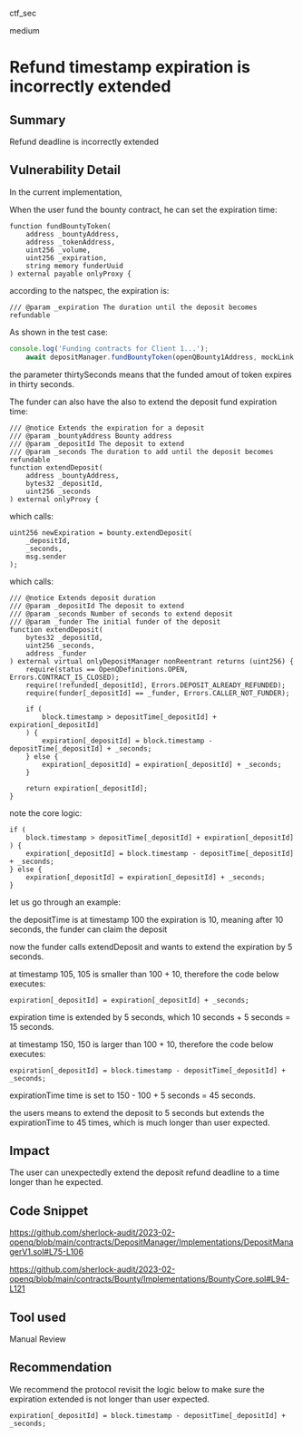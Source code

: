 ctf_sec

medium

# Refund timestamp expiration is incorrectly extended

## Summary

Refund deadline is incorrectly extended

## Vulnerability Detail

In the current implementation,

When the user fund the bounty contract, he can set the expiration time:

```solidity
function fundBountyToken(
	address _bountyAddress,
	address _tokenAddress,
	uint256 _volume,
	uint256 _expiration,
	string memory funderUuid
) external payable onlyProxy {
```

according to the natspec, the expiration is:

```solidity
/// @param _expiration The duration until the deposit becomes refundable
```

As shown in the test case:

```javascript
console.log('Funding contracts for Client 1...');
	await depositManager.fundBountyToken(openQBounty1Address, mockLink.address, one, thirtySeconds, funderUuid);
```


the parameter thirtySeconds means that the funded amout of token expires in thirty seconds.

The funder can also have the also to extend the deposit fund expiration time:

```solidity
/// @notice Extends the expiration for a deposit
/// @param _bountyAddress Bounty address
/// @param _depositId The deposit to extend
/// @param _seconds The duration to add until the deposit becomes refundable
function extendDeposit(
	address _bountyAddress,
	bytes32 _depositId,
	uint256 _seconds
) external onlyProxy {
```

which calls:

```solidty
uint256 newExpiration = bounty.extendDeposit(
	_depositId,
	_seconds,
	msg.sender
);
```

which calls:

```solidity
/// @notice Extends deposit duration
/// @param _depositId The deposit to extend
/// @param _seconds Number of seconds to extend deposit
/// @param _funder The initial funder of the deposit
function extendDeposit(
	bytes32 _depositId,
	uint256 _seconds,
	address _funder
) external virtual onlyDepositManager nonReentrant returns (uint256) {
	require(status == OpenQDefinitions.OPEN, Errors.CONTRACT_IS_CLOSED);
	require(!refunded[_depositId], Errors.DEPOSIT_ALREADY_REFUNDED);
	require(funder[_depositId] == _funder, Errors.CALLER_NOT_FUNDER);

	if (
		block.timestamp > depositTime[_depositId] + expiration[_depositId]
	) {
		expiration[_depositId] = block.timestamp - depositTime[_depositId] + _seconds;
	} else {
		expiration[_depositId] = expiration[_depositId] + _seconds;
	}

	return expiration[_depositId];
}
```

note the core logic:

```solidity
if (
	block.timestamp > depositTime[_depositId] + expiration[_depositId]
) {
	expiration[_depositId] = block.timestamp - depositTime[_depositId] + _seconds;
} else {
	expiration[_depositId] = expiration[_depositId] + _seconds;
}
```

let us go through an example:

the depositTime is at timestamp 100
the expiration is 10, meaning after 10 seconds, the funder can claim the deposit

now the funder calls extendDeposit and wants to extend the expiration by 5 seconds.

at timestamp 105, 105 is smaller than 100 + 10, therefore the code below executes:

```solidity
expiration[_depositId] = expiration[_depositId] + _seconds;
```

expiration time is extended by 5 seconds, which 10 seconds + 5 seconds = 15 seconds.

at timestamp 150, 150 is larger than 100 + 10, therefore the code below executes:

```solidity
expiration[_depositId] = block.timestamp - depositTime[_depositId] + _seconds;
```

expirationTime time is set to 150 - 100 + 5 seconds = 45 seconds.

the users means to extend the deposit to 5 seconds but extends the expirationTime to 45 times, which is much longer than user expected.

## Impact

The user can unexpectedly extend the deposit refund deadline to a time longer than he expected.

## Code Snippet

https://github.com/sherlock-audit/2023-02-openq/blob/main/contracts/DepositManager/Implementations/DepositManagerV1.sol#L75-L106

https://github.com/sherlock-audit/2023-02-openq/blob/main/contracts/Bounty/Implementations/BountyCore.sol#L94-L121

## Tool used

Manual Review

## Recommendation

We recommend the protocol revisit the logic below to make sure the expiration extended is not longer than user expected.

```solidity
expiration[_depositId] = block.timestamp - depositTime[_depositId] + _seconds;
```